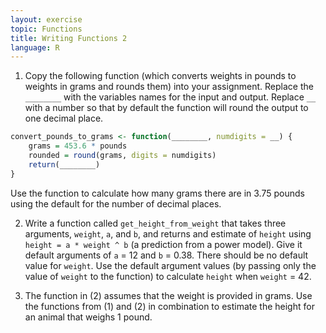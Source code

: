 ```yaml
---
layout: exercise
topic: Functions
title: Writing Functions 2
language: R
---
```


1. Copy the following function (which converts weights in pounds to weights in grams and rounds them) into your assignment. Replace the `________` with the variables names for the input and output. Replace `__` with a number so that by default the function will round the output to one decimal place.

```r
convert_pounds_to_grams <- function(________, numdigits = __) {
    grams = 453.6 * pounds
    rounded = round(grams, digits = numdigits)
    return(________)
}
```

Use the function to calculate how many grams there are in 3.75 pounds using the default for the number of decimal places.

2. Write a function called `get_height_from_weight` that takes three arguments, `weight`, `a`, and `b`, and returns and estimate of `height` using `height = a * weight ^ b` (a prediction from a power model). Give it default arguments of `a` = 12 and `b` = 0.38. There should be no default value for `weight`. Use the default argument values (by passing only the value of `weight` to the function) to calculate `height` when `weight` = 42.

3. The function in (2) assumes that the weight is provided in grams. Use the functions from (1) and (2) in combination to estimate the height for an animal that weighs 1 pound.